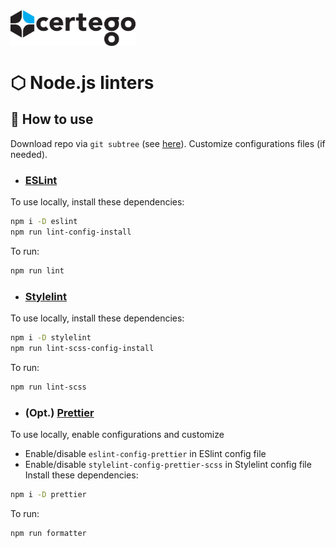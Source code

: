 <img src="../../Certego.png" alt="Certego" width="200" />

# ⬡ Node.js linters

## 📖 How to use
Download repo via `git subtree` (see [here](/README.md)).
Customize configurations files (if needed).

- ### [ESLint](https://eslint.org/)
To use locally, install these dependencies:
```bash
npm i -D eslint
npm run lint-config-install
```
To run:
```bash
npm run lint
```

- ### [Stylelint](https://stylelint.io/)
To use locally, install these dependencies:
```bash
npm i -D stylelint
npm run lint-scss-config-install
```
To run:
```bash
npm run lint-scss
```

- ### (Opt.) [Prettier](https://prettier.io/)
To use locally, enable configurations and customize
- Enable/disable `eslint-config-prettier` in ESlint config file
- Enable/disable `stylelint-config-prettier-scss` in Stylelint config file
Install these dependencies:
```bash
npm i -D prettier
```
To run:
```
npm run formatter
```
